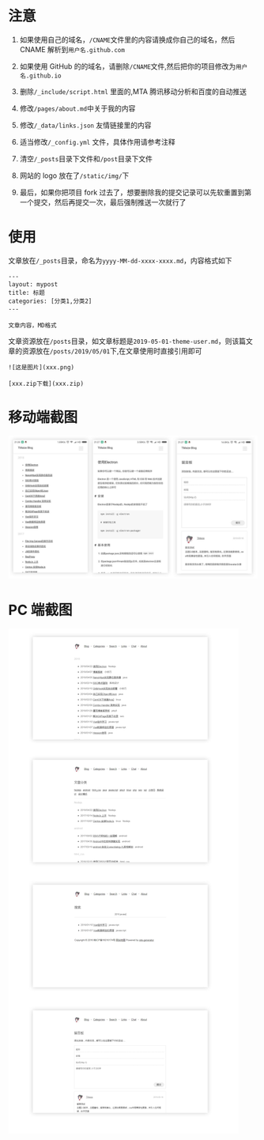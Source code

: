 # 注意

1. 如果使用自己的域名，`/CNAME`文件里的内容请换成你自己的域名，然后 CNAME 解析到`用户名.github.com`

2. 如果使用 GitHub 的的域名，请删除`/CNAME`文件,然后把你的项目修改为`用户名.github.io`

3. 删除`/_include/script.html` 里面的,MTA 腾讯移动分析和百度的自动推送

4. 修改`/pages/about.md`中关于我的内容

5. 修改`/_data/links.json` 友情链接里的内容

6. 适当修改`/_config.yml` 文件，具体作用请参考注释

7. 清空`/_posts`目录下文件和`/post`目录下文件

8. 网站的 logo 放在了`/static/img/`下

9. 最后，如果你把项目 fork 过去了，想要删除我的提交记录可以先软重置到第一个提交，然后再提交一次，最后强制推送一次就行了

# 使用

文章放在`/_posts`目录，命名为`yyyy-MM-dd-xxxx-xxxx.md`，内容格式如下

```
---
layout: mypost
title: 标题
categories: [分类1,分类2]
---

文章内容，MD格式
```

文章资源放在`/posts`目录，如文章标题是`2019-05-01-theme-user.md`，则该篇文章的资源放在`/posts/2019/05/01`下,在文章使用时直接引用即可

```
![这是图片](xxx.png)

[xxx.zip下载](xxx.zip)
```

# 移动端截图

![mobile](static/readme/mobile.jpg)

# PC 端截图

![pc](static/readme/pc.jpg)
